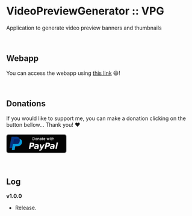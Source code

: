 # VideoPreviewGenerator :: VPG

Application to generate video preview banners and thumbnails

<br/>
<h2>Webapp</h2>

You can access the webapp using <a href="https://hms-douglas.github.io/vpg/">this link</a> 😄!

<br/>
<h2>Donations</h2>

If you would like to support me, you can make a donation clicking on the button bellow... Thank you! :heart:
<br/>
<br/>
<a href="https://www.paypal.com/donate/?hosted_button_id=L5UZTBX9QYYEG">
  <img src="img/btn/donate_paypal.svg" width="160" height="50"/>
</a>

<br/>
<h2>Log</h2>
<b>v1.0.0</b>
<ul>
  <li>Release.</li>
</ul>
